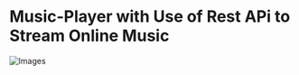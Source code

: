# Music-Player with Use of Rest APi to Stream Online Music
![Images](https://raw.githubusercontent.com/ranjeetscience/Music-Player/master/https://github.com/ranjeetscience/Music-Player/blob/master/app/src/main/res/images/Screenshot_20180912-023628_Ola%20Play%20Music.jpg)
